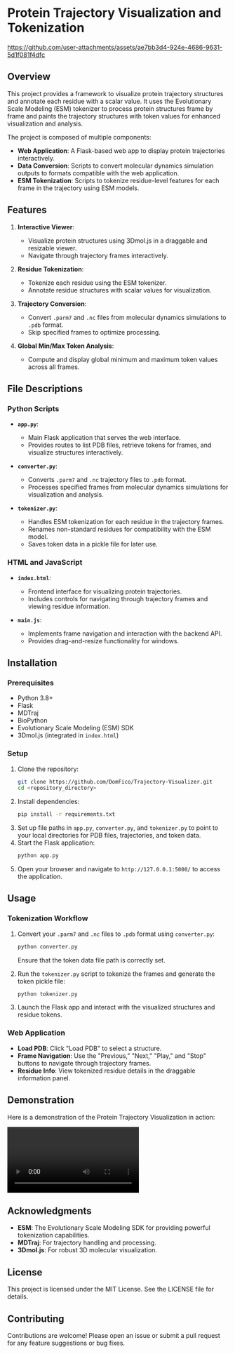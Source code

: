 # Protein Trajectory Visualization and Tokenization

https://github.com/user-attachments/assets/ae7bb3d4-924e-4686-9631-5d1f081f4dfc

## Overview
This project provides a framework to visualize protein trajectory structures and annotate each residue with a scalar value. It uses the Evolutionary Scale Modeling (ESM) tokenizer to process protein structures frame by frame and paints the trajectory structures with token values for enhanced visualization and analysis.

The project is composed of multiple components:
- **Web Application**: A Flask-based web app to display protein trajectories interactively.
- **Data Conversion**: Scripts to convert molecular dynamics simulation outputs to formats compatible with the web application.
- **ESM Tokenization**: Scripts to tokenize residue-level features for each frame in the trajectory using ESM models.

## Features
1. **Interactive Viewer**:
   - Visualize protein structures using 3Dmol.js in a draggable and resizable viewer.
   - Navigate through trajectory frames interactively.

2. **Residue Tokenization**:
   - Tokenize each residue using the ESM tokenizer.
   - Annotate residue structures with scalar values for visualization.

3. **Trajectory Conversion**:
   - Convert `.parm7` and `.nc` files from molecular dynamics simulations to `.pdb` format.
   - Skip specified frames to optimize processing.

4. **Global Min/Max Token Analysis**:
   - Compute and display global minimum and maximum token values across all frames.

## File Descriptions

### Python Scripts

- **`app.py`**:
  - Main Flask application that serves the web interface.
  - Provides routes to list PDB files, retrieve tokens for frames, and visualize structures interactively.

- **`converter.py`**:
  - Converts `.parm7` and `.nc` trajectory files to `.pdb` format.
  - Processes specified frames from molecular dynamics simulations for visualization and analysis.

- **`tokenizer.py`**:
  - Handles ESM tokenization for each residue in the trajectory frames.
  - Renames non-standard residues for compatibility with the ESM model.
  - Saves token data in a pickle file for later use.

### HTML and JavaScript

- **`index.html`**:
  - Frontend interface for visualizing protein trajectories.
  - Includes controls for navigating through trajectory frames and viewing residue information.

- **`main.js`**:
  - Implements frame navigation and interaction with the backend API.
  - Provides drag-and-resize functionality for windows.

## Installation

### Prerequisites
- Python 3.8+
- Flask
- MDTraj
- BioPython
- Evolutionary Scale Modeling (ESM) SDK
- 3Dmol.js (integrated in `index.html`)

### Setup
1. Clone the repository:
   ```bash
   git clone https://github.com/DomFico/Trajectory-Visualizer.git
   cd <repository_directory>
   ```
2. Install dependencies:
   ```bash
   pip install -r requirements.txt
   ```
3. Set up file paths in `app.py`, `converter.py`, and `tokenizer.py` to point to your local directories for PDB files, trajectories, and token data.
4. Start the Flask application:
   ```bash
   python app.py
   ```
5. Open your browser and navigate to `http://127.0.0.1:5000/` to access the application.

## Usage

### Tokenization Workflow
1. Convert your `.parm7` and `.nc` files to `.pdb` format using `converter.py`:
   ```bash
   python converter.py
   ```
   Ensure that the token data file path is correctly set.

2. Run the `tokenizer.py` script to tokenize the frames and generate the token pickle file:
   ```bash
   python tokenizer.py
   ```

3. Launch the Flask app and interact with the visualized structures and residue tokens.

### Web Application
- **Load PDB**: Click "Load PDB" to select a structure.
- **Frame Navigation**: Use the "Previous," "Next," "Play," and "Stop" buttons to navigate through trajectory frames.
- **Residue Info**: View tokenized residue details in the draggable information panel.

## Demonstration
Here is a demonstration of the Protein Trajectory Visualization in action:

![Demo Video](static/media/demo.webm)

## Acknowledgments
- **ESM**: The Evolutionary Scale Modeling SDK for providing powerful tokenization capabilities.
- **MDTraj**: For trajectory handling and processing.
- **3Dmol.js**: For robust 3D molecular visualization.

## License
This project is licensed under the MIT License. See the LICENSE file for details.

## Contributing
Contributions are welcome! Please open an issue or submit a pull request for any feature suggestions or bug fixes.

